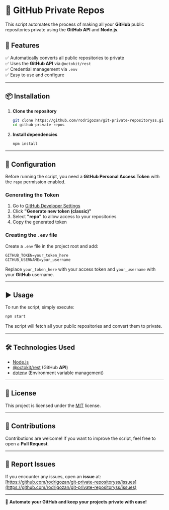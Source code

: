 # 🚀 **GitHub Private Repos**

This script automates the process of making all your **GitHub** public repositories private using the **GitHub API** and **Node.js**.

## 📌 Features

✅ Automatically converts all public repositories to private  
✅ Uses the **GitHub API** via `@octokit/rest`  
✅ Credential management via `.env`  
✅ Easy to use and configure  

---

## 📦 Installation

1. **Clone the repository**  
    ```sh
    git clone https://github.com/rodrigozan/git-private-repositoryss.git
    cd github-private-repos
    ```

2. **Install dependencies**  
    ```sh
    npm install
    ```

---

## 🔑 Configuration

Before running the script, you need a **GitHub Personal Access Token** with the `repo` permission enabled.

### **Generating the Token**
1. Go to [GitHub Developer Settings](https://github.com/settings/tokens)
2. Click **"Generate new token (classic)"**
3. Select **"repo"** to allow access to your repositories
4. Copy the generated token

### **Creating the `.env` file**
Create a `.env` file in the project root and add:

   ```env
   GITHUB_TOKEN=your_token_here
   GITHUB_USERNAME=your_username
   ```

Replace `your_token_here` with your access token and `your_username` with your **GitHub** username.

---

## ▶️ Usage

To run the script, simply execute:

   ```sh
   npm start
   ```

The script will fetch all your public repositories and convert them to private.

---

## 🛠 Technologies Used

- [Node.js](https://nodejs.org/)
- [@octokit/rest](https://github.com/octokit/rest.js) (GitHub **API**)
- [dotenv](https://github.com/motdotla/dotenv) (Environment variable management)

---

## 📄 License

This project is licensed under the [MIT](LICENSE) license.

---

## 📢 Contributions

Contributions are welcome! If you want to improve the script, feel free to open a **Pull Request**.

---

## 🐞 Report Issues

If you encounter any issues, open an **issue** at:  
[https://github.com/rodrigozan/git-private-repositoryss/issues](https://github.com/rodrigozan/git-private-repositoryss/issues)

---

🚀 **Automate your **GitHub** and keep your projects private with ease!**